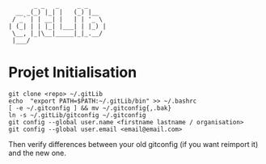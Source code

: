 ```
       _ _   _     _ _     
  __ _(_) |_| |   (_) |__  
 / _` | | __| |   | | '_ \ 
| (_| | | |_| |___| | |_) |
 \__, |_|\__|_____|_|_.__/ 
 |___/                     

```

# Projet Initialisation

 ```
 git clone <repo> ~/.gitLib
 echo  "export PATH=$PATH:~/.gitLib/bin" >> ~/.bashrc
 [ -e ~/.gitconfig ] && mv ~/.gitconfig{,.bak}
 ln -s ~/.gitLib/gitconfig ~/.gitconfig
 git config --global user.name <firstname lastname / organisation>
 git config --global user.email <email@email.com>
 ```

Then verify differences between your old gitconfig (if you want reimport it) and the new one.
